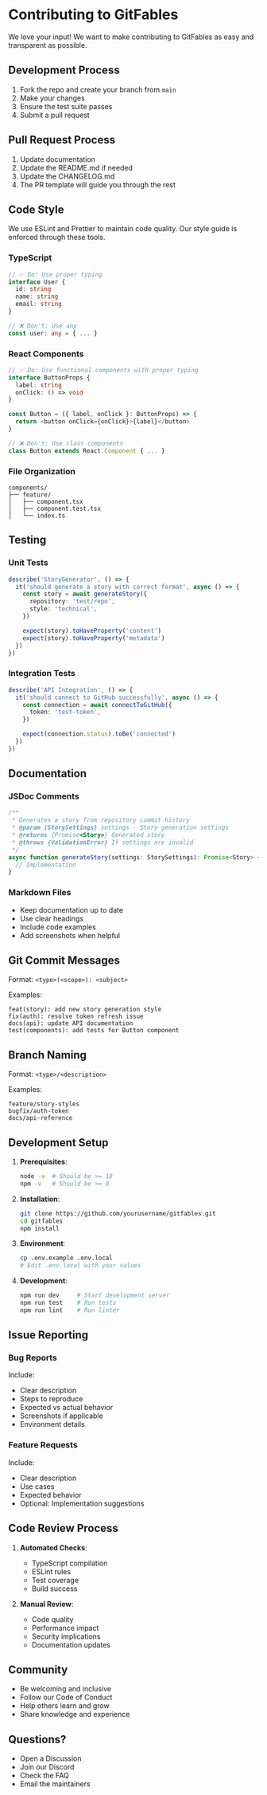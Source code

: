# Contributing to GitFables

We love your input! We want to make contributing to GitFables as easy and transparent as possible.

## Development Process

1. Fork the repo and create your branch from `main`
2. Make your changes
3. Ensure the test suite passes
4. Submit a pull request

## Pull Request Process

1. Update documentation
2. Update the README.md if needed
3. Update the CHANGELOG.md
4. The PR template will guide you through the rest

## Code Style

We use ESLint and Prettier to maintain code quality. Our style guide is enforced through these tools.

### TypeScript

```typescript
// ✅ Do: Use proper typing
interface User {
  id: string
  name: string
  email: string
}

// ❌ Don't: Use any
const user: any = { ... }
```

### React Components

```typescript
// ✅ Do: Use functional components with proper typing
interface ButtonProps {
  label: string
  onClick: () => void
}

const Button = ({ label, onClick }: ButtonProps) => {
  return <button onClick={onClick}>{label}</button>
}

// ❌ Don't: Use class components
class Button extends React.Component { ... }
```

### File Organization

```
components/
├── feature/
│   ├── component.tsx
│   ├── component.test.tsx
│   └── index.ts
```

## Testing

### Unit Tests

```typescript
describe('StoryGenerator', () => {
  it('should generate a story with correct format', async () => {
    const story = await generateStory({
      repository: 'test/repo',
      style: 'technical',
    })

    expect(story).toHaveProperty('content')
    expect(story).toHaveProperty('metadata')
  })
})
```

### Integration Tests

```typescript
describe('API Integration', () => {
  it('should connect to GitHub successfully', async () => {
    const connection = await connectToGitHub({
      token: 'test-token',
    })

    expect(connection.status).toBe('connected')
  })
})
```

## Documentation

### JSDoc Comments

```typescript
/**
 * Generates a story from repository commit history
 * @param {StorySettings} settings - Story generation settings
 * @returns {Promise<Story>} Generated story
 * @throws {ValidationError} If settings are invalid
 */
async function generateStory(settings: StorySettings): Promise<Story> {
  // Implementation
}
```

### Markdown Files

- Keep documentation up to date
- Use clear headings
- Include code examples
- Add screenshots when helpful

## Git Commit Messages

Format: `<type>(<scope>): <subject>`

Examples:

```
feat(story): add new story generation style
fix(auth): resolve token refresh issue
docs(api): update API documentation
test(components): add tests for Button component
```

## Branch Naming

Format: `<type>/<description>`

Examples:

```
feature/story-styles
bugfix/auth-token
docs/api-reference
```

## Development Setup

1. **Prerequisites**:

   ```bash
   node -v  # Should be >= 18
   npm -v   # Should be >= 8
   ```

2. **Installation**:

   ```bash
   git clone https://github.com/yourusername/gitfables.git
   cd gitfables
   npm install
   ```

3. **Environment**:

   ```bash
   cp .env.example .env.local
   # Edit .env.local with your values
   ```

4. **Development**:
   ```bash
   npm run dev     # Start development server
   npm run test    # Run tests
   npm run lint    # Run linter
   ```

## Issue Reporting

### Bug Reports

Include:

- Clear description
- Steps to reproduce
- Expected vs actual behavior
- Screenshots if applicable
- Environment details

### Feature Requests

Include:

- Clear description
- Use cases
- Expected behavior
- Optional: Implementation suggestions

## Code Review Process

1. **Automated Checks**:

   - TypeScript compilation
   - ESLint rules
   - Test coverage
   - Build success

2. **Manual Review**:
   - Code quality
   - Performance impact
   - Security implications
   - Documentation updates

## Community

- Be welcoming and inclusive
- Follow our Code of Conduct
- Help others learn and grow
- Share knowledge and experience

## Questions?

- Open a Discussion
- Join our Discord
- Check the FAQ
- Email the maintainers
